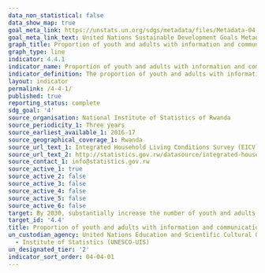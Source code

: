 ```yaml
---
data_non_statistical: false
data_show_map: true
goal_meta_link: https://unstats.un.org/sdgs/metadata/files/Metadata-04-04-01.pdf
goal_meta_link_text: United Nations Sustainable Development Goals Metadata (PDF 214 KB)
graph_title: Proportion of youth and adults with information and communications technology (ICT) skills, by type of skill
graph_type: line
indicator: 4.4.1
indicator_name: Proportion of youth and adults with information and communications technology (ICT) skills, by type of skill
indicator_definition: The proportion of youth and adults with information and communications technology (ICT) skills, by type of skill as defined as the percentage of youth (aged 15-24 years) and adults (aged 15 years and above) that have undertaken certain computer-related activities in a given time period 
layout: indicator
permalink: /4-4-1/
published: true
reporting_status: complete
sdg_goal: '4'
source_organisation: National Institute of Statistics of Rwanda
source_periodicity_1: Three years
source_earliest_available_1: 2016-17
source_geographical_coverage_1: Rwanda
source_url_text_1: Integrated Household Living Conditions Survey (EICV)
source_url_text_2: http://statistics.gov.rw/datasource/integrated-household-living-conditions-survey-5-eicv-5
source_contact_1: info@statistics.gov.rw
source_active_1: true
source_active_2: false
source_active_3: false
source_active_4: false
source_active_5: false
source_active_6: false
target: By 2030, substantially increase the number of youth and adults who have relevant skills, including technical and vocational skills, for employment, decent jobs and entrepreneurship
target_id: '4.4'
title: Proportion of youth and adults with information and communications technology (ICT) skills, by type of skill
un_custodian_agency: United Nations Education and Scientific Cultural Organisation
  - Institute of Statistics (UNESCO-UIS)
un_designated_tier: '2'
indicator_sort_order: 04-04-01
---
```

